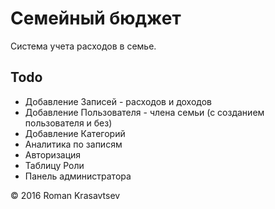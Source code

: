# Семейный бюджет

Система учета расходов в семье.

## Todo
* Добавление Записей - расходов и доходов
* Добавление Пользователя - члена семьи (с созданием пользователя и без)
* Добавление Категорий
* Аналитика по записям
* Авторизация
* Таблицу Роли
* Панель администратора

© 2016 Roman Krasavtsev
